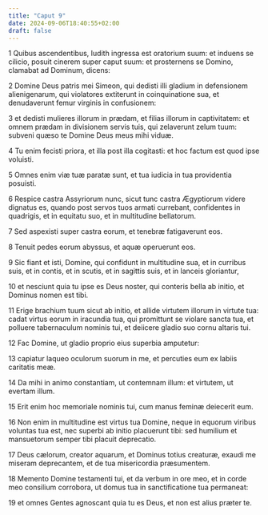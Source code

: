 ```yaml
---
title: "Caput 9"
date: 2024-09-06T18:40:55+02:00
draft: false
---
```




1 Quibus ascendentibus, Iudith ingressa est oratorium suum: et induens se cilicio, posuit cinerem super caput suum: et prosternens se Domino, clamabat ad Dominum, dicens:

2 Domine Deus patris mei Simeon, qui dedisti illi gladium in defensionem alienigenarum, qui violatores extiterunt in coinquinatione sua, et denudaverunt femur virginis in confusionem:

3 et dedisti mulieres illorum in prædam, et filias illorum in captivitatem: et omnem prædam in divisionem servis tuis, qui zelaverunt zelum tuum: subveni quæso te Domine Deus meus mihi viduæ.

4 Tu enim fecisti priora, et illa post illa cogitasti: et hoc factum est quod ipse voluisti.

5 Omnes enim viæ tuæ paratæ sunt, et tua iudicia in tua providentia posuisti.

6 Respice castra Assyriorum nunc, sicut tunc castra Ægyptiorum videre dignatus es, quando post servos tuos armati currebant, confidentes in quadrigis, et in equitatu suo, et in multitudine bellatorum.

7 Sed aspexisti super castra eorum, et tenebræ fatigaverunt eos.

8 Tenuit pedes eorum abyssus, et aquæ operuerunt eos.

9 Sic fiant et isti, Domine, qui confidunt in multitudine sua, et in curribus suis, et in contis, et in scutis, et in sagittis suis, et in lanceis gloriantur,

10 et nesciunt quia tu ipse es Deus noster, qui conteris bella ab initio, et Dominus nomen est tibi.

11 Erige brachium tuum sicut ab initio, et allide virtutem illorum in virtute tua: cadat virtus eorum in iracundia tua, qui promittunt se violare sancta tua, et polluere tabernaculum nominis tui, et deiicere gladio suo cornu altaris tui.

12 Fac Domine, ut gladio proprio eius superbia amputetur:

13 capiatur laqueo oculorum suorum in me, et percuties eum ex labiis caritatis meæ.

14 Da mihi in animo constantiam, ut contemnam illum: et virtutem, ut evertam illum.

15 Erit enim hoc memoriale nominis tui, cum manus feminæ deiecerit eum.

16 Non enim in multitudine est virtus tua Domine, neque in equorum viribus voluntas tua est, nec superbi ab initio placuerunt tibi: sed humilium et mansuetorum semper tibi placuit deprecatio.

17 Deus cælorum, creator aquarum, et Dominus totius creaturæ, exaudi me miseram deprecantem, et de tua misericordia præsumentem.

18 Memento Domine testamenti tui, et da verbum in ore meo, et in corde meo consilium corrobora, ut domus tua in sanctificatione tua permaneat:

19 et omnes Gentes agnoscant quia tu es Deus, et non est alius præter te.

